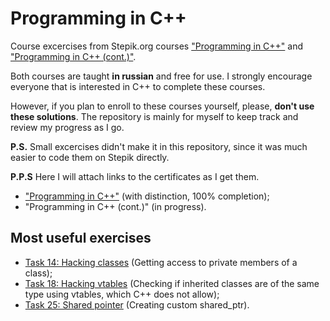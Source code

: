# Programming in C++

Course excercises from Stepik.org courses ["Programming in C++"](https://stepik.org/course/7) and ["Programming in C++ (cont.)"](https://stepik.org/course/3206).

Both courses are taught **in russian** and free for use. I strongly encourage everyone that is interested in C++ to complete these courses.

However, if you plan to enroll to these courses yourself, please, **don't use these solutions**. The repository is mainly for myself to keep track and review my progress as I go.

**P.S.** Small excercises didn't make it in this repository, since it was much easier to code them on Stepik directly.

**P.P.S** Here I will attach links to the certificates as I get them.

- ["Programming in C++"](https://stepik.org/certificate/d86f5e6fa0420df1440e14f759a89a5a3e558e41.pdf) (with distinction, 100% completion);
- "Programming in C++ (cont.)" (in progress).

## Most useful exercises

- [Task 14: Hacking classes](./programming_in_cpp/task_14_hacking_class/main.cpp) (Getting access to private members of a class);
- [Task 18: Hacking vtables](./programming_in_cpp/task_18_hacking_vtables/main.cpp) (Checking if inherited classes are of the same type using vtables, which C++ does not allow);
- [Task 25: Shared pointer](./programming_in_cpp/task_25_smart_pointer_shared/main.cpp) (Creating custom shared_ptr).
